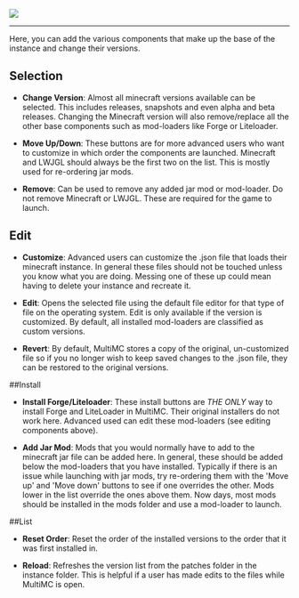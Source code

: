 ![](http://i.imgur.com/HdZXaSL.png)
***
Here, you can add the various components that make up the base of the instance and change their versions.
## Selection

* **Change Version**: Almost all minecraft versions available can be selected. This includes releases, snapshots and even alpha and beta releases. Changing the Minecraft version will also remove/replace all the other base components such as mod-loaders like Forge or Liteloader.

* **Move Up/Down**: These buttons are for more advanced users who want to customize in which order the components are launched. Minecraft and LWJGL should always be the first two on the list. This is mostly used for re-ordering jar mods.

* **Remove**: Can be used to remove any added jar mod or mod-loader. Do not remove Minecraft or LWJGL. These are required for the game to launch.

## Edit

  * **Customize**: Advanced users can customize the .json file that loads their minecraft instance. In general these files should not be touched unless you know what you are doing. Messing one of these up could mean having to delete your instance and recreate it.

  * **Edit**: Opens the selected file using the default file editor for that type of file on the operating system. Edit is only available if the version is customized. By default, all installed mod-loaders are classified as custom versions.

  * **Revert**: By default, MultiMC stores a copy of the original, un-customized file so if you no longer wish to keep saved changes to the .json file, they can be restored to the original versions.

##Install

  * **Install Forge/Liteloader**: These install buttons are *THE ONLY* way to install Forge and LiteLoader in MultiMC. Their original installers do not work here. Advanced used can edit these mod-loaders (see editing components above).

  * **Add Jar Mod**: Mods that you would normally have to add to the minecraft jar file can be added here. In general, these should be added below the mod-loaders that you have installed. Typically if there is an issue while launching with jar mods, try re-ordering them with the 'Move up' and 'Move down' buttons to see if one overrides the other. Mods lower in the list override the ones above them. Now days, most mods should be installed in the mods folder and use a mod-loader to launch.

##List

  * **Reset Order**: Reset the order of the installed versions to the order that it was first installed in.
  
  * **Reload**: Refreshes the version list from the patches folder in the instance folder. This is helpful if a user has made edits to the files while MultiMC is open.